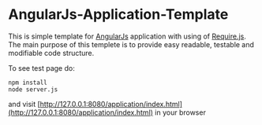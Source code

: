 AngularJs-Application-Template
==============================

This is simple template for [AngularJs](http://angularjs.org/) application with using of [Require.js](http://requirejs.org/). The main purpose of this templete is to provide easy readable, testable and modifiable code structure.

To see test page do:

```
npm install
node server.js
````
and visit [http://127.0.0.1:8080/application/index.html](http://127.0.0.1:8080/application/index.html) in your browser



